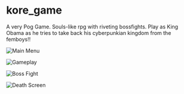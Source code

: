 # kore_game

A very Pog Game.
Souls-like rpg with riveting bossfights.
Play as King Obama as he tries to take back his cyberpunkian kingdom from the femboys!!

![Main Menu](https://i.imgur.com/EYTVWQ3.png)

![Gameplay](https://i.imgur.com/UKOhHj1.png)

![Boss Fight](https://i.imgur.com/PY8W4CV.png)

![Death Screen](https://i.imgur.com/orUOyMr.png)
